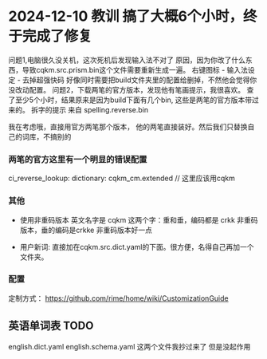 
# 2024-12-10 教训 搞了大概6个小时，终于完成了修复
问题1,电脑很久没关机，这次死机后发现输入法不对了
    原因，因为你改了什么东西，导致cqkm.src.prism.bin这个文件需要重新生成一遍。
    右键图标 - 输入法设定 - 去掉超强快码
    好像同时需要把build文件夹里的配置给删掉，不然他会觉得你没改动配置。
问题2，下载两笔的官方版本，发现他有笔画提示，我很喜欢。
    查了至少5个小时，结果原来是因为build下面有几个bin, 这些是两笔的官方版本带过来的。
    拆字的提示 来自 spelling.reverse.bin

我在考虑哦，直接用官方两笔那个版本，
    他的两笔直接装好。然后我们只替换自己的词库，不搞别的


### 两笔的官方这里有一个明显的错误配置
ci_reverse_lookup:
  dictionary: cqkm_cm.extended // 这里应该用cqkm

### 其他
- 使用非重码版本 英文名字是 cqkm
这两个字：重和垂，编码都是 crkk
非重码版本，垂的编码是crkke  非重码版本好一点

- 用户新词:
直接加在cqkm.src.dict.yaml的下面。很方便，名得自己再加一个文件夹。


### 配置
定制方式：
https://github.com/rime/home/wiki/CustomizationGuide



## 英语单词表 TODO
english.dict.yaml
english.schema.yaml
这两个文件我抄过来了 但是没起作用

